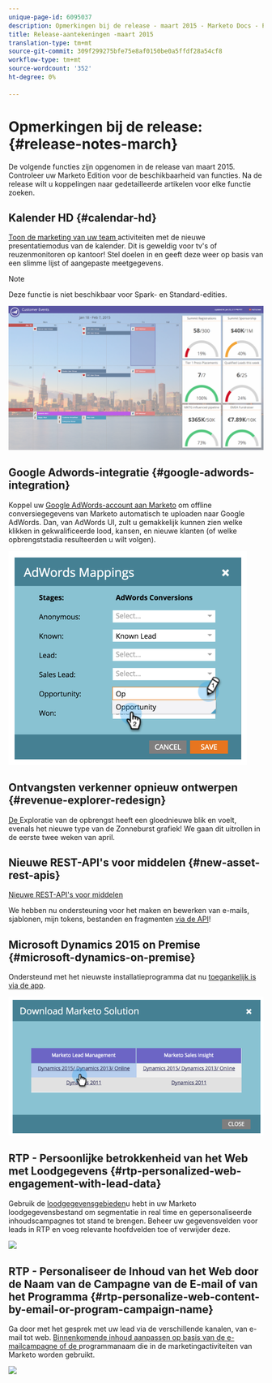 ```yaml
---
unique-page-id: 6095037
description: Opmerkingen bij de release - maart 2015 - Marketo Docs - Productdocumentatie
title: Release-aantekeningen -maart 2015
translation-type: tm+mt
source-git-commit: 309f299275bfe75e8af0150be0a5ffdf28a54cf8
workflow-type: tm+mt
source-wordcount: '352'
ht-degree: 0%

---
```



# Opmerkingen bij de release: {#release-notes-march}

De volgende functies zijn opgenomen in de release van maart 2015. Controleer uw Marketo Edition voor de beschikbaarheid van functies. Na de release wilt u koppelingen naar gedetailleerde artikelen voor elke functie zoeken.

## Kalender HD {#calendar-hd}

[Toon de marketing van uw team ](http://docs.marketo.com/display/docs/calendar+hd) activiteiten met de nieuwe presentatiemodus van de kalender. Dit is geweldig voor tv&#39;s of reuzenmonitoren op kantoor! Stel doelen in en geeft deze weer op basis van een slimme lijst of aangepaste meetgegevens.

>[!NOTE]
>
>Deze functie is niet beschikbaar voor Spark- en Standard-edities.

![](assets/image2015-3-23-11-3a39-3a15.png)

## Google Adwords-integratie {#google-adwords-integration}

Koppel uw [Google AdWords-account aan Marketo](../../product-docs/administration/additional-integrations/add-google-adwords-as-a-launchpoint-service.md) om offline conversiegegevens van Marketo automatisch te uploaden naar Google AdWords. Dan, van AdWords UI, zult u gemakkelijk kunnen zien welke klikken in gekwalificeerde lood, kansen, en nieuwe klanten (of welke opbrengststadia resulteerden u wilt volgen).

![](assets/image2015-3-23-11-3a50-3a55.png)

## Ontvangsten verkenner opnieuw ontwerpen {#revenue-explorer-redesign}

[De ](http://docs.marketo.com/display/docs/revenue+explorer) Exploratie van de opbrengst heeft een gloednieuwe blik en voelt, evenals het nieuwe type van de Zonneburst grafiek! We gaan dit uitrollen in de eerste twee weken van april.

## Nieuwe REST-API&#39;s voor middelen {#new-asset-rest-apis}

[Nieuwe REST-API&#39;s voor middelen](http://developers.marketo.com/)

We hebben nu ondersteuning voor het maken en bewerken van e-mails, sjablonen, mijn tokens, bestanden en fragmenten [via de API](http://developers.marketo.com/documentation/asset-api)!

## Microsoft Dynamics 2015 on Premise {#microsoft-dynamics-on-premise}

Ondersteund met het nieuwste installatieprogramma dat nu [toegankelijk is via de app](../../product-docs/crm-sync/microsoft-dynamics-sync/sync-setup/upgrade-the-marketo-solution-for-microsoft-dynamics.md).

![](assets/image2015-3-23-11-3a47-3a16.png)

## RTP - Persoonlijke betrokkenheid van het Web met Loodgegevens {#rtp-personalized-web-engagement-with-lead-data}

Gebruik de [loodgegevensgebieden](../../product-docs/web-personalization/using-web-segments/manage-person-data.md)u hebt in uw Marketo loodgegevensbestand om segmentatie in real time en gepersonaliseerde inhoudscampagnes tot stand te brengen. Beheer uw gegevensvelden voor leads in RTP en voeg relevante hoofdvelden toe of verwijder deze.

![](https://lh5.googleusercontent.com/OnjwgUtNi6UxjovgMofQW2DcxCDRSsmyn_cupaw5qYROsDx0FqOc8Y-Un3w-TJG7OEckeDsk9qjQwnqhLJFaiuJFyuatMrXGUdMe9GtRgGojcuet4GUXpuCzbhEu_buqoidW7R4)

## RTP - Personaliseer de Inhoud van het Web door de Naam van de Campagne van de E-mail of van het Programma {#rtp-personalize-web-content-by-email-or-program-campaign-name}

Ga door met het gesprek met uw lead via de verschillende kanalen, van e-mail tot web. [Binnenkomende inhoud aanpassen op basis van de e-mailcampagne of de ](../../product-docs/web-personalization/using-web-segments/web-segments.md) programmanaam die in de marketingactiviteiten van Marketo worden gebruikt.

![](https://lh6.googleusercontent.com/CyX7Kh2dvBmxVtbc44DSfhqepujOsjZxoQ44StHQjgkHbrWoNUO9Bv8g8ZUH_oU-1QRTTltIb9WutoYMO5vnjjDDUmxWKS7Hyi0OSUv6nfe7JXfC-CVhFFUYA6q5kg21D556UEQ)
